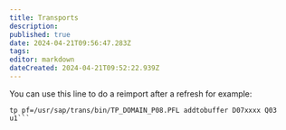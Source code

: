 ```yaml
---
title: Transports
description: 
published: true
date: 2024-04-21T09:56:47.283Z
tags: 
editor: markdown
dateCreated: 2024-04-21T09:52:22.939Z
---
```



You can use this line to do a reimport after a refresh for example:

````
tp pf=/usr/sap/trans/bin/TP_DOMAIN_P08.PFL addtobuffer D07xxxx Q03 u1```

